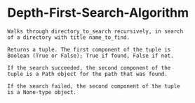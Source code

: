 # Depth-First-Search-Algorithm

  	Walks through directory_to_search recursively, in search
	of a directory with title name_to_find.
   
	Returns a tuple. The first component of the tuple is
	Boolean (True or False); True if found, False if not.
    
	If the search succeeded, the second component of the
	tuple is a Path object for the path that was found.
    
	If the search failed, the second component of the tuple
	is a None-type object.
